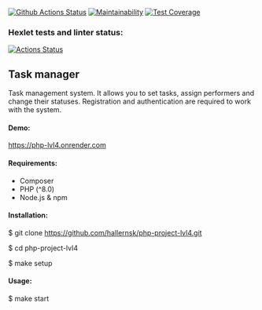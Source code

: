[![Github Actions Status](https://github.com/hallernsk/php-project-lvl4/workflows/PHP%20CI/badge.svg)](https://github.com/hallernsk/php-project-lvl4/actions)
[![Maintainability](https://api.codeclimate.com/v1/badges/f9eefadfe29aa66221d2/maintainability)](https://codeclimate.com/github/hallernsk/php-project-lvl4/maintainability)
[![Test Coverage](https://api.codeclimate.com/v1/badges/f9eefadfe29aa66221d2/test_coverage)](https://codeclimate.com/github/hallernsk/php-project-lvl4/test_coverage)

### Hexlet tests and linter status:
[![Actions Status](https://github.com/hallernsk/php-project-lvl4/workflows/hexlet-check/badge.svg)](https://github.com/hallernsk/php-project-lvl4/actions)

## Task manager

Task management system. It allows you to set tasks, assign performers and change their statuses. Registration and authentication are required to work with the system.

#### Demo:

https://php-lvl4.onrender.com
 

#### Requirements:

- Composer
- PHP (^8.0)
- Node.js & npm

#### Installation:

$ git clone https://github.com/hallernsk/php-project-lvl4.git

$ cd php-project-lvl4

$ make setup

#### Usage:

$ make start

